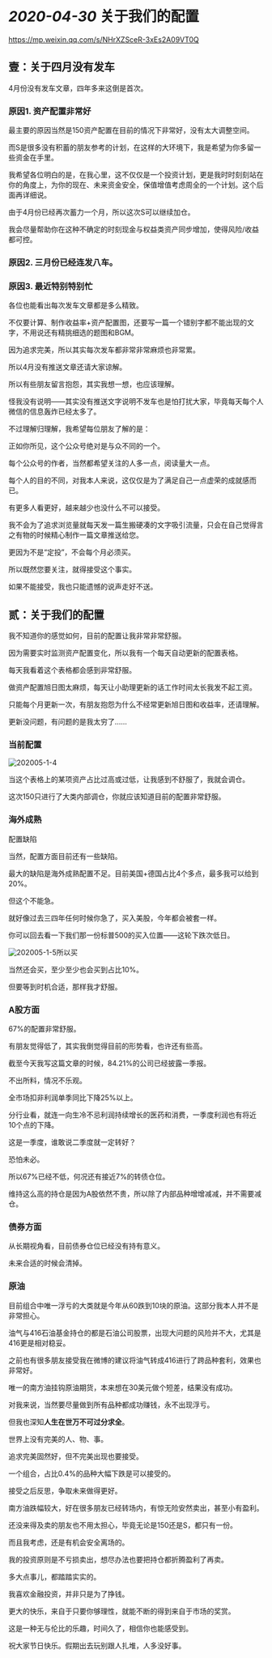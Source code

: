 # *2020-04-30* 关于我们的配置

https://mp.weixin.qq.com/s/NHrXZSceR-3xEs2A09VT0Q



## 壹：关于四月没有发车

4月份没有发车文章，四年多来这倒是首次。



### 原因1. 资产配置非常好

最主要的原因当然是150资产配置在目前的情况下非常好，没有太大调整空间。

而S是很多没有积蓄的朋友参考的计划，在这样的大环境下，我是希望为你多留一些资金在手里。



我希望各位明白的是，在我心里，这不仅仅是一个投资计划，更是我时时刻刻站在你的角度上，为你的现在、未来资金安全，保值增值考虑周全的一个计划。这个后面再详细说。



由于4月份已经再次蓄力一个月，所以这次S可以继续加仓。

我会尽量帮助你在这种不确定的时刻现金与权益类资产同步增加，使得风险/收益都可控。



### 原因2. 三月份已经连发八车。



### 原因3. 最近特别特别忙

各位也能看出每次发车文章都是多么精致。

不仅要计算、制作收益率+资产配置图，还要写一篇一个错别字都不能出现的文字，不用说还有精挑细选的题图和BGM。

因为追求完美，所以其实每次发车都非常非常麻烦也非常累。

所以4月没有推送文章还请大家谅解。



所以有些朋友留言抱怨，其实我想一想，也应该理解。

怪我没有说明——其实没有推送文字说明不发车也是怕打扰大家，毕竟每天每个人微信的信息轰炸已经太多了。



不过理解归理解，我希望每位朋友了解的是：



正如你所见，这个公众号绝对是与众不同的一个。

每个公众号的作者，当然都希望关注的人多一点，阅读量大一点。

每个人的目的不同，对我本人来说，这仅仅是为了满足自己一点虚荣的成就感而已。

有更多人看更好，越来越少也没什么不可以接受。

我不会为了追求浏览量就每天发一篇生搬硬凑的文字吸引流量，只会在自己觉得言之有物的时候精心制作一篇文章推送给您。

更因为不是“定投”，不会每个月必须买。

所以既然您要关注，就得接受这个事实。

如果不能接受，我也只能遗憾的说声走好不送。



## 贰：关于我们的配置



我不知道你的感觉如何，目前的配置让我非常非常舒服。

因为需要实时监测资产配置变化，所以我有一个每天自动更新的配置表格。

每天我看着这个表格都会感到非常舒服。



做资产配置旭日图太麻烦，每天让小助理更新的话工作时间太长我发不起工资。

只能每个月更新一次，有朋友抱怨为什么不经常更新旭日图和收益率，还请理解。

更新没问题，有问题的是我太穷了……

### 当前配置





![202005-1-4](img/202005-1-4.png)



当这个表格上的某项资产占比过高或过低，让我感到不舒服了，我就会调仓。

这次150只进行了大类内部调仓，你就应该知道目前的配置非常舒服。



### 海外成熟

配置缺陷

当然，配置方面目前还有一些缺陷。

最大的缺陷是海外成熟配置不足。目前美国+德国占比4个多点，最多我可以给到20%。

但这个不能急。

就好像过去三四年任何时候你急了，买入美股，今年都会被套一样。

你可以回去看一下我们那一份标普500的买入位置——这轮下跌次低日。







![202005-1-5](img/202005-1-5-4263627.png)所以买

当然还会买，至少至少也会买到占比10%。

但要等到时机合适，那样我才舒服。



### A股方面

67%的配置非常舒服。

有朋友觉得低了，其实我倒觉得目前的形势看，也许还有些高。



截至今天我写这篇文章的时候，84.21%的公司已经披露一季报。

不出所料，情况不乐观。

全市场扣非利润单季同比下降25%以上。

分行业看，就连一向生冷不忌利润持续增长的医药和消费，一季度利润也有将近10个点的下降。

这是一季度，谁敢说二季度就一定转好？

恐怕未必。

所以67%已经不低，何况还有接近7%的转债仓位。

维持这么高的持仓是因为A股依然不贵，所以除了内部品种增增减减，并不需要减仓。



### 债券方面

从长期视角看，目前债券仓位已经没有持有意义。

未来合适的时候会清掉。



### 原油

目前组合中唯一浮亏的大类就是今年从60跌到10块的原油。这部分我本人并不是非常担心。

油气与416石油基金持仓的都是石油公司股票，出现大问题的风险并不大，尤其是416更是相对稳妥。

之前也有很多朋友接受我在微博的建议将油气转成416进行了跨品种套利，效果也非常好。

唯一的南方油挂钩原油期货，本来想在30美元做个短差，结果没有成功。



对我来说，当然要尽量做到所有品种都成功赚钱，永不出现浮亏。

但我也深知**人生在世万不可过分求全**。

世界上没有完美的人、物、事。

追求完美固然好，但不完美出现也要接受。

一个组合，占比0.4%的品种大幅下跌是可以接受的。

接受之后反思，争取未来做得更好。

南方油跌幅较大，好在很多朋友已经转场内，有惊无险安然卖出，甚至小有盈利。

还没来得及卖的朋友也不用太担心，毕竟无论是150还是S，都只有一份。

而且我考虑，还是有机会安全离场的。

我的投资原则是不亏损卖出，想尽办法也要把持仓都折腾盈利了再卖。

多大点事儿，都踏踏实实的。



我喜欢金融投资，并非只是为了挣钱。

更大的快乐，来自于只要你够理性，就能不断的得到来自于市场的奖赏。

这是一种无与伦比的乐趣，时间久了，相信你也能感受到。

祝大家节日快乐。假期出去玩别跟人扎堆，人多没好事。